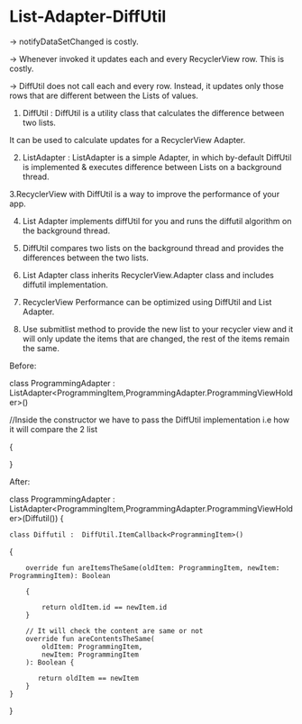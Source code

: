 # List-Adapter-DiffUtil

-> notifyDataSetChanged is costly.

-> Whenever invoked it updates each and every RecyclerView row. This is costly.

-> DiffUtil does not call each and every row. Instead, it updates only those rows that are different between the Lists of values.

1. DiffUtil  :
DiffUtil is a utility class that calculates the difference between two lists.

It can be used to calculate updates for a RecyclerView Adapter.

2. ListAdapter :
ListAdapter is a simple Adapter, in which by-default DiffUtil is implemented & executes difference between Lists on a background thread.

3.RecyclerView with DiffUtil is a way to improve the performance of your app.

4. List Adapter implements diffUtil for you and runs the diffutil algorithm on the background thread. 

5. DiffUtil compares two lists on the background thread and provides the differences between the two lists. 

6. List Adapter class inherits RecyclerView.Adapter class and includes diffutil implementation. 

7. RecyclerView Performance can be optimized using DiffUtil and List Adapter. 

8. Use submitlist method to provide the new list to your recycler view and it will only update the items that are changed, 
the rest of the items remain the same. 

Before:

class ProgrammingAdapter : ListAdapter<ProgrammingItem,ProgrammingAdapter.ProgrammingViewHolder>() 

//Inside the constructor we have to pass the DiffUtil implementation i.e how it will compare the 2 list

 { 
 
}


After:

class ProgrammingAdapter : ListAdapter<ProgrammingItem,ProgrammingAdapter.ProgrammingViewHolder>(Diffutil()) 
{

    class Diffutil :  DiffUtil.ItemCallback<ProgrammingItem>() 
{

        override fun areItemsTheSame(oldItem: ProgrammingItem, newItem: ProgrammingItem): Boolean
        
        {

            return oldItem.id == newItem.id
        }

        // It will check the content are same or not
        override fun areContentsTheSame(
            oldItem: ProgrammingItem,
            newItem: ProgrammingItem
        ): Boolean {

           return oldItem == newItem
        }
    }
}
